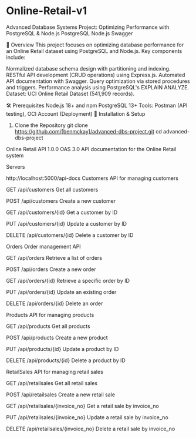 # Online-Retail-v1
Advanced Database Systems Project: Optimizing Performance with PostgreSQL & Node.js
PostgreSQL Node.js Swagger

📌 Overview
This project focuses on optimizing database performance for an Online Retail dataset using PostgreSQL and Node.js. Key components include:

Normalized database schema design with partitioning and indexing.
RESTful API development (CRUD operations) using Express.js.
Automated API documentation with Swagger.
Query optimization via stored procedures and triggers.
Performance analysis using PostgreSQL's EXPLAIN ANALYZE.
Dataset: UCI Online Retail Dataset (541,909 records).

🛠️ Prerequisites
Node.js 18+ and npm
PostgreSQL 13+
Tools: Postman (API testing), OCI Account (Deployment)
🚀 Installation & Setup
1. Clone the Repository
git clone https://github.com/[benmckay]/advanced-dbs-project.git
cd advanced-dbs-project


Online Retail API
 1.0.0 
OAS 3.0
API documentation for the Online Retail system

Servers

http://localhost:5000/api-docs
Customers
API for managing customers



GET
/api/customers
Get all customers


POST
/api/customers
Create a new customer


GET
/api/customers/{id}
Get a customer by ID


PUT
/api/customers/{id}
Update a customer by ID


DELETE
/api/customers/{id}
Delete a customer by ID

Orders
Order management API



GET
/api/orders
Retrieve a list of orders


POST
/api/orders
Create a new order


GET
/api/orders/{id}
Retrieve a specific order by ID


PUT
/api/orders/{id}
Update an existing order


DELETE
/api/orders/{id}
Delete an order

Products
API for managing products



GET
/api/products
Get all products


POST
/api/products
Create a new product


PUT
/api/products/{id}
Update a product by ID


DELETE
/api/products/{id}
Delete a product by ID

RetailSales
API for managing retail sales



GET
/api/retailsales
Get all retail sales


POST
/api/retailsales
Create a new retail sale


GET
/api/retailsales/{invoice_no}
Get a retail sale by invoice_no


PUT
/api/retailsales/{invoice_no}
Update a retail sale by invoice_no


DELETE
/api/retailsales/{invoice_no}
Delete a retail sale by invoice_no
